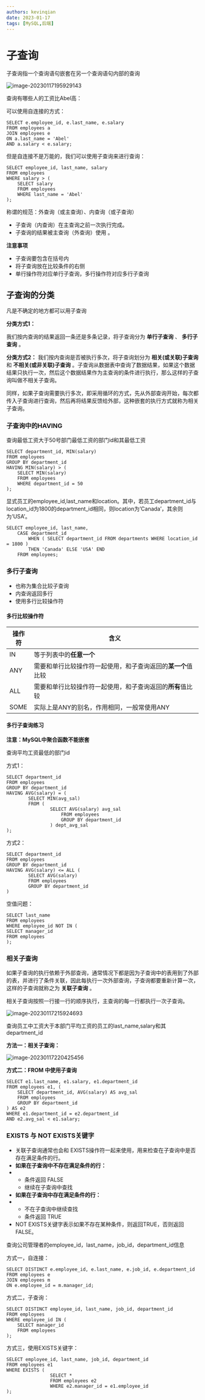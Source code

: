 ```yaml
---
authors: kevinqian
date: 2023-01-17
tags: [MySQL,后端]
---
```



# 子查询

子查询指一个查询语句嵌套在另一个查询语句内部的查询

![image-20230117195929143](https://qiankun825.oss-cn-hangzhou.aliyuncs.com/img/image-20230117195929143.png)

查询有哪些人的工资比Abel高：

可以使用自连接的方式：

```mysql
SELECT e.employee_id, e.last_name, e.salary
FROM employees a 
JOIN employees e
ON a.last_name = 'Abel'
AND a.salary < e.salary;
```

但是自连接不是万能的，我们可以使用子查询来进行查询：

```mysql
SELECT employee_id, last_name, salary
FROM employees 
WHERE salary > (
	SELECT salary
	FROM employees 
	WHERE last_name = 'Abel'
);
```



称谓的规范：外查询（或主查询）、内查询（或子查询）

- 子查询（内查询）在主查询之前一次执行完成。
- 子查询的结果被主查询（外查询）使用 。



**注意事项**

- 子查询要包含在括号内
- 将子查询放在比较条件的右侧
- 单行操作符对应单行子查询，多行操作符对应多行子查询



## 子查询的分类

凡是不确定的地方都可以用子查询

**分类方式1：**

我们按内查询的结果返回一条还是多条记录，将子查询分为 **单行子查询** 、 **多行子查询** 。



**分类方式2：**
我们按内查询是否被执行多次，将子查询划分为 **相关(或关联)子查询** 和 **不相关(或非关联)子查询** 。子查询从数据表中查询了数据结果，如果这个数据结果只执行一次，然后这个数据结果作为主查询的条件进行执行，那么这样的子查询叫做不相关子查询。

同样，如果子查询需要执行多次，即采用循环的方式，先从外部查询开始，每次都传入子查询进行查询，然后再将结果反馈给外部，这种嵌套的执行方式就称为相关子查询。





### 子查询中的HAVING

查询最低工资大于50号部门最低工资的部门id和其最低工资

```mysql
SELECT department_id, MIN(salary)
FROM employees
GROUP BY department_id
HAVING MIN(salary) > (
	SELECT MIN(salary)
	FROM employees
	WHERE department_id = 50
);
```



显式员工的employee_id,last_name和location。其中，若员工department_id与location_id为1800的department_id相同，则location为’Canada’，其余则为’USA’。

```mysql
SELECT employee_id, last_name,
	CASE department_id 
		WHEN ( SELECT department_id FROM departments WHERE location_id = 1800 )
		THEN 'Canada' ELSE 'USA' END
	FROM employees;
```



### 多行子查询

- 也称为集合比较子查询
- 内查询返回多行
- 使用多行比较操作符



#### 多行比较操作符

| 操作符 | 含义                                                         |
| ------ | ------------------------------------------------------------ |
| IN     | 等于列表中的**任意一个**                                     |
| ANY    | 需要和单行比较操作符一起使用，和子查询返回的**某一个**值比较 |
| ALL    | 需要和单行比较操作符一起使用，和子查询返回的**所有**值比较   |
| SOME   | 实际上是ANY的别名，作用相同，一般常使用ANY                   |



#### 多行子查询练习

**注意：MySQL中聚合函数不能嵌套**

查询平均工资最低的部门id

方式1：

```mysql
SELECT department_id
FROM employees
GROUP BY department_id
HAVING AVG(salary) = (
		SELECT MIN(avg_sal)
		FROM (
				SELECT AVG(salary) avg_sal
					FROM employees
					GROUP BY department_id
				) dept_avg_sal
);
```

方式2：

```mysql
SELECT department_id
FROM employees
GROUP BY department_id
HAVING AVG(salary) <= ALL (
		SELECT AVG(salary)
		FROM employees
		GROUP BY department_id
)
```



空值问题：

```mysql
SELECT last_name
FROM employees
WHERE employee_id NOT IN (
SELECT manager_id
FROM employees
);
```



### 相关子查询

如果子查询的执行依赖于外部查询，通常情况下都是因为子查询中的表用到了外部的表，并进行了条件关联，因此每执行一次外部查询，子查询都要重新计算一次，这样的子查询就称之为 **关联子查询** 。

相关子查询按照一行接一行的顺序执行，主查询的每一行都执行一次子查询。

![image-20230117215924693](https://qiankun825.oss-cn-hangzhou.aliyuncs.com/img/image-20230117215924693.png)



查询员工中工资大于本部门平均工资的员工的last_name,salary和其department_id

**方法一：相关子查询：**

![image-20230117220425456](https://qiankun825.oss-cn-hangzhou.aliyuncs.com/img/image-20230117220425456.png)



**方式二：FROM 中使用子查询**

```mysql
SELECT e1.last_name, e1.salary, e1.department_id
FROM employees e1, (
	SELECT department_id, AVG(salary) AS avg_sal
	FROM employees
	GROUP BY department_id
) AS e2 
WHERE e1.department_id = e2.department_id
AND e2.avg_sal < e1.salary;
```



### EXISTS 与 NOT EXISTS关键字

- 关联子查询通常也会和 EXISTS操作符一起来使用，用来检查在子查询中是否存在满足条件的行。
- **如果在子查询中不存在满足条件的行：**
- - 条件返回 FALSE
  - 继续在子查询中查找
- **如果在子查询中存在满足条件的行：**
- - 不在子查询中继续查找
  - 条件返回 TRUE
- NOT EXISTS关键字表示如果不存在某种条件，则返回TRUE，否则返回FALSE。



查询公司管理者的employee_id，last_name，job_id，department_id信息

方式一，自连接：

```mysql
SELECT DISTINCT e.employee_id, e.last_name, e.job_id, e.department_id
FROM employees e 
JOIN employees m
ON e.employee_id = m.manager_id;
```

方式二，子查询：

```mysql
SELECT DISTINCT employee_id, last_name, job_id, department_id
FROM employees
WHERE employee_id IN (
	SELECT manager_id
	FROM employees
);
```

方式三，使用EXISTS关键字：

```mysql
SELECT employee_id, last_name, job_id, department_id
FROM employees e1
WHERE EXISTS ( 
				SELECT *
				FROM employees e2
				WHERE e2.manager_id = e1.employee_id
);
```

